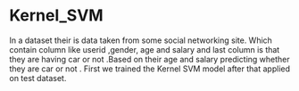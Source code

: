 # Kernel_SVM
In a dataset their is data taken from some social networking site. Which contain column like userid ,gender, age and salary and last column is that they are having car or not .Based on their age and salary predicting whether they are car or not . First we trained the Kernel SVM model after that applied on test dataset.
